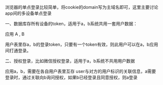 浏览器的单点登录比较简单，将cookie的domain写为主域名即可，这里主要讨论app间的多设备单点登录


一、数据库存所有设备的token，适用于a，b系统共用一套用户数据：

应用 A , B

用户表里存a，b的登录token，只要有一个token有效，则此用户可以在a，b应用间打通登录。

二、授权登录，比如微信授权登录，适用于a，b系统不共用用户数据

应用a，b，需要在各自用户表里互存 user与对方的用户标识的关联信息，a需要登录时，通过关联向b询问授权，如果b已经登录且同意授权，则a登录


